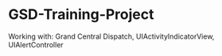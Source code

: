 # GSD-Training-Project
Working with: Grand Central Dispatch, UIActivityIndicatorView, UIAlertController
